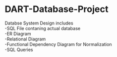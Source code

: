 # DART-Database-Project

Databse System Design includes<br/>
-SQL File contaning actual database<br/>
-ER Diagram<br/>
-Relational Diagram<br/>
-Functional Dependency Diagram for Normalization<br/>
-SQL Queries
